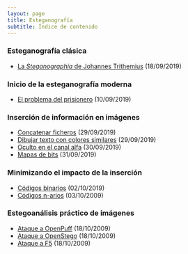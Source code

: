 ```yaml
---
layout: page
title: Esteganografía
subtitle: Índice de contenido
---
```



### Esteganografía clásica
- [La *Steganographia* de Johannes Trithemius](/stego/history/classic/es/trithemius) (18/09/2019)

### Inicio de la esteganografía moderna
- [El problema del prisionero](/stego/history/modern/es/problema-prisionero) (10/09/2019)

### Inserción de información en imágenes
- [Concatenar ficheros](/stego/images/embed/es/concat) (29/09/2019)
- [Dibujar texto con colores similares](/stego/images/embed/es/dibujar-texto) (29/09/2019)
- [Oculto en el canal alfa](/stego/images/embed/es/canal-alfa) (30/09/2019)
- [Mapas de bits](/stego/images/embed/es/mapas-de-bits) (31/09/2019)


### Minimizando el impacto de la inserción
- [Códigos binarios](/stego/images/impact/es/codigos-binarios) (02/10/2019)
- [Códigos n-arios](/stego/images/impact/es/codigos-n-arios) (03/10/2009)


### Estegoanálisis práctico de imágenes
- [Ataque a OpenPuff](/stego/images/attacks/es/openpuff) (18/10/2009)
- [Ataque a OpenStego](/stego/images/attacks/es/openstego) (18/10/2009)
- [Ataque a F5](/stego/images/attacks/es/f5) (18/10/2009)


